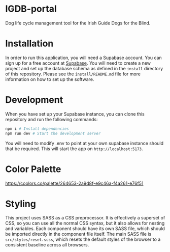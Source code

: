 # IGDB-portal

Dog life cycle management tool for the Irish Guide Dogs for the Blind. 

# Installation

In order to run this application, you will need a Supabase account.
You can sign up for a free account at [Supabase](https://supabase.com/).
You will need to create a new project and set up the database schema as defined in the `install` directory of this repository.
Please see the `install/README.md` file for more information on how to set up the software.

# Development
When you have set up your Supabase instance, you can clone this repository and run the following commands:
```bash
npm i # Install dependencies
npm run dev # Start the development server
```

You will need to modify .env to point at your own supabase instance should that be required.
This will start the app on `http://localhost:5173`.

# Color Palette
https://coolors.co/palette/264653-2a9d8f-e9c46a-f4a261-e76f51

# Styling

This project uses SASS as a CSS preprocessor. It is effectively a superset of CSS, so you can use all the normal CSS syntax,
but it also allows for nesting and variables.
Each component should have its own SASS file, which should be imported directly in the component file itself. 
The main SASS file is `src/styles/reset.scss`, which resets the default styles of the browser to a consistent baseline 
across all browsers.